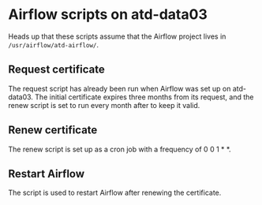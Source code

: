 # Airflow scripts on atd-data03

Heads up that these scripts assume that the Airflow project lives in `/usr/airflow/atd-airflow/`.

## Request certificate

The request script has already been run when Airflow was set up on atd-data03. The initial certificate expires three months from its request, and the renew script is set to run every month after to keep it valid.

## Renew certificate

The renew script is set up as a cron job with a frequency of 0 0 1 * *.

## Restart Airflow

The script is used to restart Airflow after renewing the certificate.